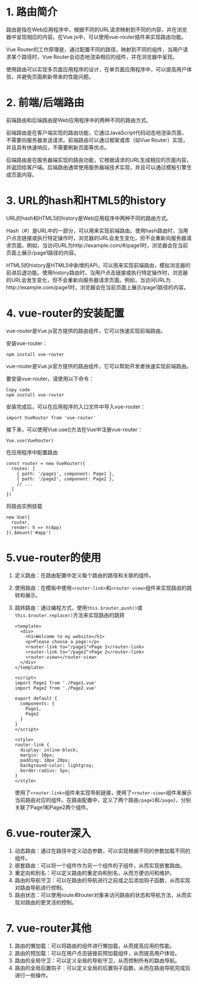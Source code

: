 # 1. 路由简介

路由是指在Web应用程序中，根据不同的URL请求映射到不同的内容，并在浏览器中呈现相应的内容。在Vue.js中，可以使用vue-router插件来实现路由功能。

Vue Router的工作原理是，通过配置不同的路径，映射到不同的组件，当用户请求某个路径时，Vue Router会动态地渲染相应的组件，并在浏览器中呈现。

使用路由可以实现多页面应用程序的设计，在单页面应用程序中，可以提高用户体验，并避免页面刷新带来的性能问题。



# 2. 前端/后端路由

前端路由和后端路由是Web应用程序中的两种不同的路由方式。

前端路由是在客户端实现的路由功能，它通过JavaScript代码动态地渲染页面，不需要向服务器发送请求。前端路由可以通过框架或库（如Vue Router）实现，并且具有快速响应，不需要刷新页面等优点。

后端路由是在服务器端实现的路由功能，它根据请求的URL生成相应的页面内容，并返回给客户端。后端路由通常使用服务器端技术实现，并且可以通过模板引擎生成页面内容。



# 3. URL的hash和HTML5的history

URL的hash和HTML5的history是Web应用程序中两种不同的路由方式。

Hash（#）是URL中的一部分，可以用来实现前端路由。使用hash路由时，当用户点击链接或执行特定操作时，浏览器的URL会发生变化，但不会重新向服务器请求页面。例如，当访问URL为http://example.com/#/page1时，浏览器会在当前页面上展示/page1路径的内容。

HTML5的history是HTML5中新增的API，可以用来实现前端路由，模拟浏览器的前进后退功能。使用history路由时，当用户点击链接或执行特定操作时，浏览器的URL会发生变化，但不会重新向服务器请求页面。例如，当访问URL为http://example.com/page1时，浏览器会在当前页面上展示/page1路径的内容。



# 4. vue-router的安装配置

vue-router是Vue.js官方提供的路由组件，它可以快速实现前端路由。

安装vue-router：

```
npm install vue-router
```

vue-router是Vue.js官方提供的路由组件，它可以帮助开发者快速实现前端路由。

要安装vue-router，请使用以下命令：

```
Copy code
npm install vue-router
```

安装完成后，可以在应用程序的入口文件中导入vue-router：

```
import VueRouter from 'vue-router'
```

接下来，可以使用Vue.use()方法在Vue中注册vue-router：

```
Vue.use(VueRouter)
```

在应用程序中配置路由

```vue
const router = new VueRouter({
  routes: [
    { path: '/page1', component: Page1 },
    { path: '/page2', component: Page2 },
    // ...
  ]
})

```

将路由实例挂载

```vue
new Vue({
  router,
  render: h => h(App)
}).$mount('#app')
```



#  5.vue-router的使用

1. 定义路由：在路由配置中定义每个路由的路径和关联的组件。

2. 使用路由：在模板中使用`<router-link>`和`<router-view>`组件来实现路由的跳转和展示。

3. 跳转路由：通过编程方式，使用`this.$router.push()`或`this.$router.replace()`方法来实现路由的跳转

   ```vue
   <template>
     <div>
       <h1>Welcome to my website</h1>
       <p>Please choose a page:</p>
       <router-link to="/page1">Page 1</router-link>
       <router-link to="/page2">Page 2</router-link>
       <router-view></router-view>
     </div>
   </template>
   
   <script>
   import Page1 from './Page1.vue'
   import Page2 from './Page2.vue'
   
   export default {
     components: {
       Page1,
       Page2
     }
   }
   </script>
   
   <style>
   router-link {
     display: inline-block;
     margin: 10px;
     padding: 10px 20px;
     background-color: lightgray;
     border-radius: 5px;
   }
   </style>
   
   ```

   使用了`<router-link>`组件来实现导航链接，使用了`<router-view>`组件来展示当前路由对应的组件。在路由配置中，定义了两个路由`/page1`和`/page2`，分别关联了Page1和Page2两个组件。



# 6.vue-router深入

1. 动态路由：通过在路径中定义动态参数，可以实现根据不同的参数加载不同的组件。
2. 嵌套路由：可以将一个组件作为另一个组件的子组件，从而实现嵌套路由。
3. 重定向和别名：可以定义路由的重定向和别名，从而方便访问和维护。
4. 路由的导航守卫：可以在路由的导航进行之前或之后添加钩子函数，从而实现对路由导航进行控制。
5. 路由状态：可以使用$route和$router对象来访问路由的状态和导航方法，从而实现对路由的更灵活的控制。



# 7. vue-router其他

1. 路由的懒加载：可以将路由的组件进行懒加载，从而提高应用的性能。
2. 路由的预加载：可以在用户点击链接前预加载组件，从而提高用户体验。
3. 路由的全局守卫：可以定义全局的导航守卫，从而控制所有的路由导航。
4. 路由的全局后置钩子：可以定义全局的后置钩子函数，从而在路由导航完成后进行一些操作。